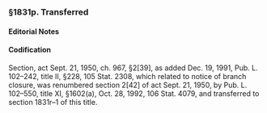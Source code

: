 ### §1831p. Transferred ###

#### **Editorial Notes** ####

#### Codification ####

Section, act Sept. 21, 1950, ch. 967, §2[39], as added Dec. 19, 1991, Pub. L. 102–242, title II, §228, 105 Stat. 2308, which related to notice of branch closure, was renumbered section 2[42] of act Sept. 21, 1950, by Pub. L. 102–550, title XI, §1602(a), Oct. 28, 1992, 106 Stat. 4079, and transferred to section 1831r–1 of this title.